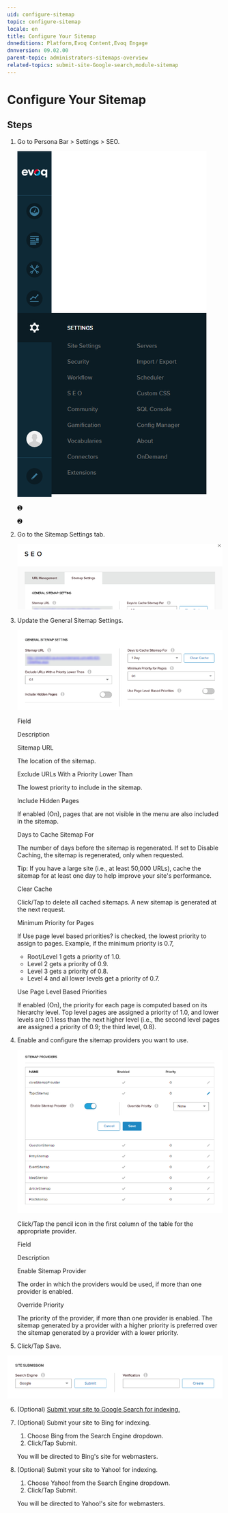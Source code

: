 ```yaml
---
uid: configure-sitemap
topic: configure-sitemap
locale: en
title: Configure Your Sitemap
dnneditions: Platform,Evoq Content,Evoq Engage
dnnversion: 09.02.00
parent-topic: administrators-sitemaps-overview
related-topics: submit-site-Google-search,module-sitemap
---
```


# Configure Your Sitemap

## Steps

1.  Go to Persona Bar \> Settings \> SEO.
    
    ![Persona Bar > Settings > SEO](/images/scr-pbar-host-Settings-E91.png)
    
    ➊
    
    ➋
    
2.  Go to the Sitemap Settings tab.
    
      
    
    ![SEO Sitemap settings](/images/scr-SEO-SiteMapSettings-TitleGeneral-E90.png)
    
      
    
3.  Update the General Sitemap Settings.
    
      
    
    ![SEO Sitemap general settings](/images/scr-SEO-SiteMapSettings-General-E90.png)
    
      
    
    Field
    
    Description
    
    Sitemap URL
    
    The location of the sitemap.
    
    Exclude URLs With a Priority Lower Than
    
    The lowest priority to include in the sitemap.
    
    Include Hidden Pages
    
    If enabled (On), pages that are not visible in the menu are also included in the sitemap.
    
    Days to Cache Sitemap For
    
    The number of days before the sitemap is regenerated. If set to Disable Caching, the sitemap is regenerated, only when requested.
    
    Tip: If you have a large site (i.e., at least 50,000 URLs), cache the sitemap for at least one day to help improve your site's performance.
    
    Clear Cache
    
    Click/Tap to delete all cached sitemaps. A new sitemap is generated at the next request.
    
    Minimum Priority for Pages
    
    If Use page level based priorities? is checked, the lowest priority to assign to pages. Example, if the minimum priority is 0.7,
    
    *   Root/Level 1 gets a priority of 1.0.
    *   Level 2 gets a priority of 0.9.
    *   Level 3 gets a priority of 0.8.
    *   Level 4 and all lower levels get a priority of 0.7.
    
    Use Page Level Based Priorities
    
    If enabled (On), the priority for each page is computed based on its hierarchy level. Top level pages are assigned a priority of 1.0, and lower levels are 0.1 less than the next higher level (i.e., the second level pages are assigned a priority of 0.9; the third level, 0.8).
    
4.  Enable and configure the sitemap providers you want to use.
    
      
    
    ![SEO Sitemap Provider settings](/images/scr-SEO-SiteMapSettings-Providers-E90.png)
    
      
    
    Click/Tap the pencil icon in the first column of the table for the appropriate provider.
    
    Field
    
    Description
    
    Enable Sitemap Provider
    
    The order in which the providers would be used, if more than one provider is enabled.
    
    Override Priority
    
    The priority of the provider, if more than one provider is enabled. The sitemap generated by a provider with a higher priority is preferred over the sitemap generated by a provider with a lower priority.
    
5.  Click/Tap Save.

  

![SEO Site Submission settings](/images/scr-SEO-SiteMapSettings-Submission-E90.png)

  

6.  (Optional) [Submit your site to Google Search for indexing.](xref:submit-site-Google-search)
7.  (Optional) Submit your site to Bing for indexing.
    
    1.  Choose Bing from the Search Engine dropdown.
    2.  Click/Tap Submit.
    
    You will be directed to Bing's site for webmasters.
    
8.  (Optional) Submit your site to Yahoo! for indexing.
    
    1.  Choose Yahoo! from the Search Engine dropdown.
    2.  Click/Tap Submit.
    
    You will be directed to Yahoo!'s site for webmasters.